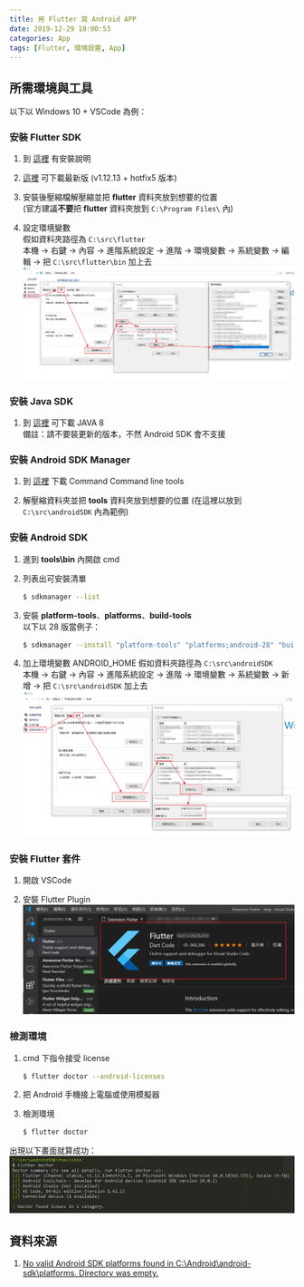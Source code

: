 ```yaml
---
title: 用 Flutter 寫 Android APP
date: 2019-12-29 18:00:53
categories: App
tags: [Flutter, 環境設置, App]
---
```


## 所需環境與工具

以下以 Windows 10 + VSCode 為例：

### 安裝 Flutter SDK

1. 到 [這裡](https://flutter.dev/docs/get-started/install/windows) 有安裝說明

2. [這裡](https://storage.googleapis.com/flutter_infra/releases/stable/windows/flutter_windows_v1.12.13+hotfix.5-stable.zip) 可下載最新版 (v1.12.13 + hotfix5 版本)

3. 安裝後壓縮檔解壓縮並把 **flutter** 資料夾放到想要的位置  
   (官方建議**不要**把 **flutter** 資料夾放到 ```C:\Program Files\``` 內)

4. 設定環境變數  
假如資料夾路徑為 ```C:\src\flutter```  
本機 -> 右鍵 -> 內容 -> 進階系統設定 -> 進階 -> 環境變數 -> 系統變數 -> 編輯 -> 把 ```C:\src\flutter\bin``` 加上去
![](./用-Flutter-寫-Android-APP/env_variable1.png)

### 安裝 Java SDK

1. 到 [這裡](https://www.oracle.com/technetwork/java/javase/downloads/jdk8-downloads-2133151.html) 可下載 JAVA 8  
備註：請不要裝更新的版本，不然 Android SDK 會不支援

### 安裝 Android SDK Manager

1. 到 [這裡](https://developer.android.com/studio/#command-tools) 下載 Command Command line tools

2. 解壓縮資料夾並把 **tools** 資料夾放到想要的位置
(在這裡以放到 ```C:\src\androidSDK``` 內為範例)

### 安裝 Android SDK

1. 進到 **tools\bin** 內開啟 cmd

2. 列表出可安裝清單

    ```bash
    $ sdkmanager --list
    ```

3. 安裝 **platform-tools**、**platforms**、**build-tools**  
以下以 28 版當例子：

    ```bash
    $ sdkmanager --install "platform-tools" "platforms;android-28" "build-tools;28.0.3"
    ```

4. 加上環境變數 ANDROID_HOME
假如資料夾路徑為 ```C:\src\androidSDK```  
本機 -> 右鍵 -> 內容 -> 進階系統設定 -> 進階 -> 環境變數 -> 系統變數 -> 新增 -> 把 ```C:\src\androidSDK``` 加上去
![](./用-Flutter-寫-Android-APP/env_variable2.png)

### 安裝 Flutter 套件

1. 開啟 VSCode

2. 安裝 Flutter Plugin
![](./用-Flutter-寫-Android-APP/flutter_plugin.png)

### 檢測環境

1. cmd 下指令接受 license

    ```bash
    $ flutter doctor --android-licenses
    ```

2. 把 Android 手機接上電腦或使用模擬器

3. 檢測環境

    ```bash
    $ flutter doctor
    ```

出現以下畫面就算成功：
![](./用-Flutter-寫-Android-APP/flutter_doctor.png)

## 資料來源

1. [No valid Android SDK platforms found in C:\Android\android-sdk\platforms. Directory was empty.](https://github.com/flutter/flutter/issues/25397#issuecomment-483945640)
